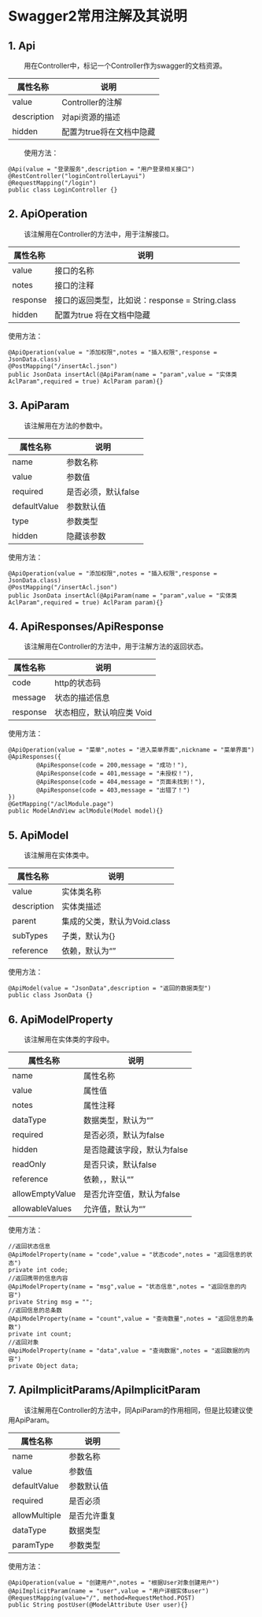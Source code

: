 # Swagger2常用注解及其说明

## 1. Api
  
用在Controller中，标记一个Controller作为swagger的文档资源。

|属性名称|说明|
|---|---|
|value|Controller的注解|
|description|对api资源的描述|
|hidden |配置为true将在文档中隐藏|
  
使用方法：

```
@Api(value = "登录服务",description = "用户登录相关接口")
@RestController("loginControllerLayui")
@RequestMapping("/login")
public class LoginController {}
```

## 2. ApiOperation
  
该注解用在Controller的方法中，用于注解接口。

|属性名称|说明|
|---|---|
|value|接口的名称|
|notes|接口的注释|
|response|接口的返回类型，比如说：response = String.class|
|hidden|配置为true 将在文档中隐藏|

使用方法：

```
@ApiOperation(value = "添加权限",notes = "插入权限",response = JsonData.class)
@PostMapping("/insertAcl.json")
public JsonData insertAcl(@ApiParam(name = "param",value = "实体类AclParam",required = true) AclParam param){}
```

## 3. ApiParam
  
该注解用在方法的参数中。

|属性名称|说明|
|---|---|
|name|参数名称|
|value|参数值|
|required|是否必须，默认false|
|defaultValue|参数默认值|
|type|参数类型|
|hidden|隐藏该参数|

使用方法：

```
@ApiOperation(value = "添加权限",notes = "插入权限",response = JsonData.class)
@PostMapping("/insertAcl.json")
public JsonData insertAcl(@ApiParam(name = "param",value = "实体类AclParam",required = true) AclParam param){}
```

## 4. ApiResponses/ApiResponse
  
该注解用在Controller的方法中，用于注解方法的返回状态。

|属性名称|说明|
|---|---|
|code|http的状态码|
|message|状态的描述信息|
|response|状态相应，默认响应类 Void|

使用方法：

```
@ApiOperation(value = "菜单",notes = "进入菜单界面",nickname = "菜单界面")
@ApiResponses({
        @ApiResponse(code = 200,message = "成功！"),
        @ApiResponse(code = 401,message = "未授权！"),
        @ApiResponse(code = 404,message = "页面未找到！"),
        @ApiResponse(code = 403,message = "出错了！")
})
@GetMapping("/aclModule.page")
public ModelAndView aclModule(Model model){}
```

## 5. ApiModel
  
该注解用在实体类中。

|属性名称|说明|
|---|---|
|value|实体类名称|
|description|实体类描述|
|parent|集成的父类，默认为Void.class|
|subTypes|子类，默认为{}|
|reference|依赖，默认为“”|

使用方法：

```
@ApiModel(value = "JsonData",description = "返回的数据类型")
public class JsonData {}
```

## 6. ApiModelProperty
  
该注解用在实体类的字段中。

|属性名称|说明|
|---|---|
|name|属性名称|
|value|属性值|
|notes|属性注释|
|dataType|数据类型，默认为“”|
|required|是否必须，默认为false|
|hidden|是否隐藏该字段，默认为false|
|readOnly|是否只读，默认false|
|reference|依赖，，默认“”|
|allowEmptyValue|是否允许空值，默认为false|
|allowableValues|允许值，默认为“”|

使用方法：

```
//返回状态信息
@ApiModelProperty(name = "code",value = "状态code",notes = "返回信息的状态")
private int code;
//返回携带的信息内容
@ApiModelProperty(name = "msg",value = "状态信息",notes = "返回信息的内容")
private String msg = "";
//返回信息的总条数
@ApiModelProperty(name = "count",value = "查询数量",notes = "返回信息的条数")
private int count;
//返回对象
@ApiModelProperty(name = "data",value = "查询数据",notes = "返回数据的内容")
private Object data;
```

## 7. ApiImplicitParams/ApiImplicitParam
  
该注解用在Controller的方法中，同ApiParam的作用相同，但是比较建议使用ApiParam。

|属性名称|说明|
|---|---|
|name|参数名称|
|value|参数值|
|defaultValue|参数默认值|
|required|是否必须|
|allowMultiple|是否允许重复|
|dataType|数据类型|
|paramType|参数类型|

使用方法：

```
@ApiOperation(value = "创建用户",notes = "根据User对象创建用户")
@ApiImplicitParam(name = "user",value = "用户详细实体user")
@RequestMapping(value="/", method=RequestMethod.POST)
public String postUser(@ModelAttribute User user){}
```

